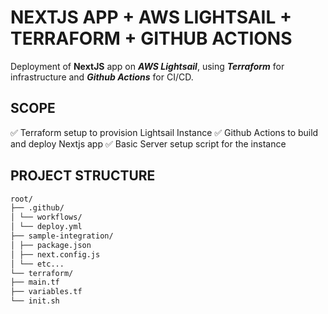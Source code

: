 # NEXTJS APP + AWS LIGHTSAIL + TERRAFORM + GITHUB ACTIONS

Deployment of **NextJS** app on **_AWS Lightsail_**, using **_Terraform_** for infrastructure and **_Github Actions_** for CI/CD.

## SCOPE

✅ Terraform setup to provision Lightsail Instance
✅ Github Actions to build and deploy Nextjs app
✅ Basic Server setup script for the instance

## PROJECT STRUCTURE

```bash
root/
├── .github/
│ └── workflows/
│ └── deploy.yml
├── sample-integration/
│ ├── package.json
│ ├── next.config.js
│ └── etc...
└── terraform/
├── main.tf
├── variables.tf
└── init.sh
```
